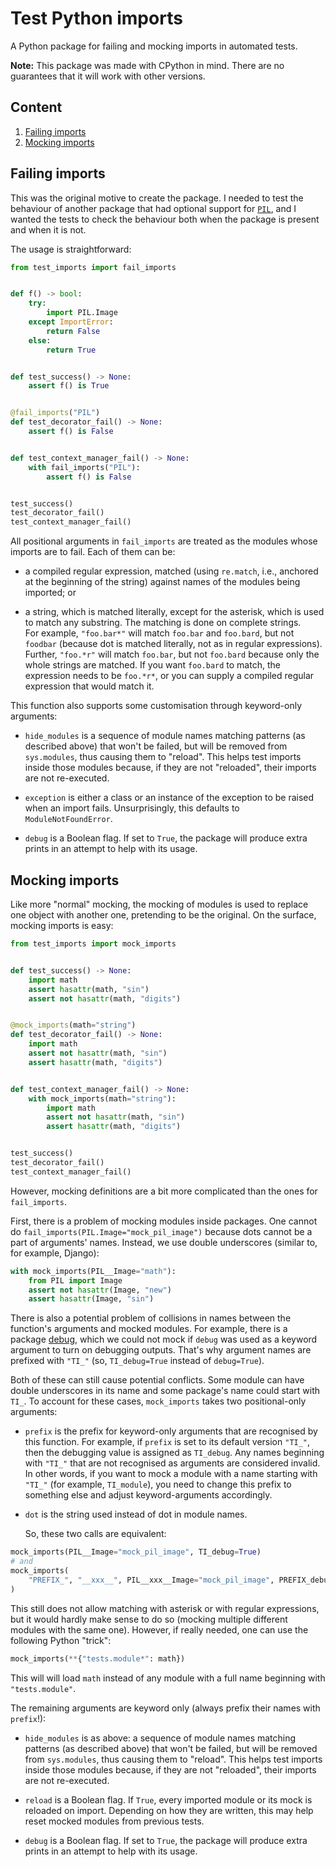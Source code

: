 # Test Python imports

A Python package for failing and mocking imports in automated tests.

**Note:** This package was made with CPython in mind. There are no guarantees that it will work with other versions.

## Content

1. [Failing imports](#failing-imports)
2. [Mocking imports](#mocking-imports)

## Failing imports

This was the original motive to create the package. I needed to test the behaviour of another package that had optional support for [`PIL`](https://python-pillow.org), and I wanted the tests to check the behaviour both when the package is present and when it is not.

The usage is straightforward:

```python
from test_imports import fail_imports


def f() -> bool:
    try:
        import PIL.Image
    except ImportError:
        return False
    else:
        return True


def test_success() -> None:
    assert f() is True


@fail_imports("PIL")
def test_decorator_fail() -> None:
    assert f() is False


def test_context_manager_fail() -> None:
    with fail_imports("PIL"):
        assert f() is False


test_success()
test_decorator_fail()
test_context_manager_fail()
```

All positional arguments in `fail_imports` are treated as the modules whose imports are to fail. Each of them can be:

* a compiled regular expression, matched (using `re.match`, i.e., anchored at the beginning of the string) against names of the modules being imported; or

* a string, which is matched literally, except for the asterisk, which is used to match any substring. The matching is done on complete strings.  
  For example, `"foo.bar*"` will match `foo.bar` and `foo.bard`, but not `foodbar` (because dot is matched literally, not as in regular expressions). Further, `"foo.*r"` will match `foo.bar`, but not `foo.bard` because only the whole strings are matched. If you want `foo.bard` to match, the expression needs to be `foo.*r*`, or you can supply a compiled regular expression that would match it.

This function also supports some customisation through keyword-only arguments:

* `hide_modules` is a sequence of module names matching patterns (as described above) that won't be failed, but will be removed from `sys.modules`, thus causing them to "reload". This helps test imports inside those modules because, if they are not "reloaded", their imports are not re-executed.

* `exception` is either a class or an instance of the exception to be raised when an import fails. Unsurprisingly, this defaults to `ModuleNotFoundError`.

* `debug` is a Boolean flag. If set to `True`, the package will produce extra prints in an attempt to help with its usage.

## Mocking imports

Like more "normal" mocking, the mocking of modules is used to replace one object with another one, pretending to be the original. On the surface, mocking imports is easy:

```python
from test_imports import mock_imports


def test_success() -> None:
    import math
    assert hasattr(math, "sin")
    assert not hasattr(math, "digits")


@mock_imports(math="string")
def test_decorator_fail() -> None:
    import math
    assert not hasattr(math, "sin")
    assert hasattr(math, "digits")


def test_context_manager_fail() -> None:
    with mock_imports(math="string"):
        import math
        assert not hasattr(math, "sin")
        assert hasattr(math, "digits")


test_success()
test_decorator_fail()
test_context_manager_fail()
```

However, mocking definitions are a bit more complicated than the ones for `fail_imports`.

First, there is a problem of mocking modules inside packages. One cannot do `fail_imports(PIL.Image="mock_pil_image")` because dots cannot be a part of arguments' names. Instead, we use double underscores (similar to, for example, Django):

```python
with mock_imports(PIL__Image="math"):
    from PIL import Image
    assert not hasattr(Image, "new")
    assert hasattr(Image, "sin")
```

There is also a potential problem of collisions in names between the function's arguments and mocked modules. For example, there is a package [debug](https://pypi.org/project/debug/), which we could not mock if `debug` was used as a keyword argument to turn on debugging outputs. That's why argument names are prefixed with `"TI_"` (so, `TI_debug=True` instead of `debug=True`).

Both of these can still cause potential conflicts. Some module can have double underscores in its name and some package's name could start with `TI_`. To account for these cases, `mock_imports` takes two positional-only arguments:

* `prefix` is the prefix for keyword-only arguments that are recognised by this function. For example, if `prefix` is set to its default version `"TI_"`, then the debugging value is assigned as `TI_debug`. Any names beginning with `"TI_"` that are not recognised as arguments are considered invalid.  
  In other words, if you want to mock a module with a name starting with `"TI_"` (for example, `TI_module`), you need to change this prefix to something else and adjust keyword-arguments accordingly.

* `dot` is the string used instead of dot in module names.

   So, these two calls are equivalent:

```python
mock_imports(PIL__Image="mock_pil_image", TI_debug=True)
# and
mock_imports(
    "PREFIX_", "__xxx__", PIL__xxx__Image="mock_pil_image", PREFIX_debug=True,
)
```

This still does not allow matching with asterisk or with regular expressions, but it would hardly make sense to do so (mocking multiple different modules with the same one). However, if really needed, one can use the following Python "trick":

```python
mock_imports(**{"tests.module*": math})
```

This will will load `math` instead of any module with a full name beginning with `"tests.module"`.

The remaining arguments are keyword only (always prefix their names with `prefix`!):

* `hide_modules` is as above: a sequence of module names matching patterns (as described above) that won't be failed, but will be removed from `sys.modules`, thus causing them to "reload". This helps test imports inside those modules because, if they are not "reloaded", their imports are not re-executed.

* `reload` is a Boolean flag. If `True`, every imported module or its mock is reloaded on import. Depending on how they are written, this may help reset mocked modules from previous tests.

* `debug` is a Boolean flag. If set to `True`, the package will produce extra prints in an attempt to help with its usage.
